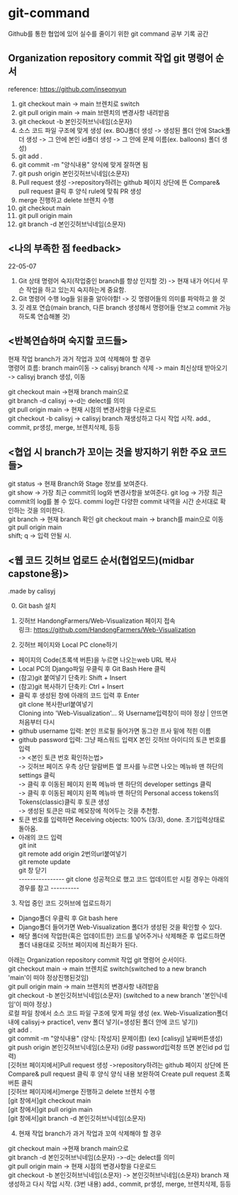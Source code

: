 # git-command
Github를 통한 협업에 있어 실수를 줄이기 위한 git command 공부 기록 공간

## Organization repository commit 작업 git 명령어 순서 
reference: https://github.com/inseonyun
1. git checkout main -> main 브렌치로 switch
2. git pull origin main  -> main 브렌치의 변경사항 내려받음 
3. git checkout -b 본인깃허브닉네임(소문자)
4. 소스 코드 파일 구조에 맞게 생성 (ex. BOJ폴더 생성 -> 생성된 폴더 안에 Stack폴더 생성 -> 그 안에 본인 id폴더 생성
-> 그 안에 문제 이름(ex. balloons) 폴더 생성)
5. git add .
6. git commit -m "양식내용" 양식에 맞게 잘하면 됨
7. git push origin 본인깃허브닉네임(소문자)
8. Pull request 생성
->repository하려는 github 페이지 상단에 뜬 Compare& pull request 클릭 후 양식 rule에 맞춰 PR 생성
9. merge 진행하고 delete 브렌치 수행
10. git checkout main
11. git pull origin main
12. git branch -d 본인깃허브닉네임(소문자)

## <나의 부족한 점 feedback>
22-05-07 
1. Git 상태 명령어 숙지(작업중인 branch를 항상 인지할 것)
-> 현재 내가 어디서 무슨 작업을 하고 있는지 숙지하는게 중요함.
2.  Git 명령어 수행 log들 읽을줄 알아야함!
-> 깃 명령어들의 의미를 파악하고 쓸 것
3. 깃 레포 연습(main branch, 다른 branch 생성해서 명령어들 안보고 commit 가능하도록 연습해볼 것)

## <반복연습하며 숙지할 코드들>
현재 작업 branch가 과거 작업과 꼬여 삭제해야 할 경우  
명령어 흐름: branch main이동 -> calisyj branch 삭제 -> main 최신상태 받아오기 -> calisyj branch 생성, 이동  

git checkout main ->현재 branch main으로  
git branch -d calisyj  ->-d는 delect를 의미  
git pull origin main -> 현재 시점의 변경사항을 다운로드  
git checkout -b calisyj -> calisyj branch 재생성하고 다시 작업 시작. add., commit, pr생성, merge, 브렌치삭제, 등등  

## <협업 시 branch가 꼬이는 것을 방지하기 위한 주요 코드들>
git status -> 현재 Branch와 Stage 정보를 보여준다.  
git show -> 가장 최근 commit의 log와 변경사항을 보여준다.
git log  -> 가장 최근 commit의 log를 볼 수 있다. commi log란 다양한 commit 내역을 시간 순서대로 확인하는 것을 의미한다.   
git branch  -> 현재 branch 확인
git checkout main  ->  branch를 main으로 이동  
git pull origin main  
shift; q  -> 입력 안될 시.


## <웹 코드 깃허브 업로드 순서(협업모드)(midbar capstone용)>  
.made by calisyj  

0. Git bash 설치  

1. 깃허브 HandongFarmers/Web-Visualization 페이지 접속  
링크: https://github.com/HandongFarmers/Web-Visualization  

2. 깃허브 페이지와 Local PC clone하기  
- 페이지의 Code(초록색 버튼)을 누르면 나오는web URL 복사  
- Local PC의 Django파일 우클릭 후 Git Bash Here 클릭  
- (참고)git 붙여넣기 단축키: Shift + Insert  
- (참고)git 복사하기 단축키: Ctrl + Insert  
- 클릭 후 생성된 창에 아래의 코드 입력 후 Enter  
git clone 복사한url붙여넣기  
Cloning into 'Web-Visualization'... 와 Username입력창이 떠야 정상 | 안뜨면 처음부터 다시  
- github username 입력: 본인 프로필 들어가면 동그란 프사 밑에 적힌 이름  
- github password 입력: 그냥 패스워드 입력X 본인 깃허브 아이디의 토큰 번호를 입력   
-> <본인 토큰 번호 확인하는법>  
-> 깃허브 페이즈 우측 상단 알람버튼 옆 프사를 누르면 나오는 메뉴바 맨 하단의 settings 클릭  
-> 클릭 후 이동된 페이지 왼쪽 메뉴바 맨 하단의 developer settings 클릭  
-> 클릭 후 이동된 페이지 왼쪽 메뉴바 맨 하단의 Personal access tokens의 Tokens(classic)클릭 후 토큰 생성  
-> 생성된 토큰은 따로 메모장에 적어두는 것을 추천함.  
- 토큰 번호를 입력하면 Receiving objects: 100% (3/3), done. 초기입력상태로 돌아옴.  
- 아래의 코드 입력  
git init   
git remote add origin 2번의url붙여넣기  
git remote update  
git 창 닫기  
---------------- git clone 성공적으로 했고 코드 업데이트만 시킬 경우는 아래의 경우를 참고 ----------  
3. 작업 중인 코드 깃허브에 업로드하기  
- Django폴더 우클릭 후 Git bash here  
- Django폴더 들어가면 Web-Visualization 폴더가 생성된 것을 확인할 수 있다.  
- 해당 폴더에 작업한(혹은 업데이트한) 코드를 넣어주거나 삭제해준 후 업로드하면 폴더 내용대로 깃허브 페이지에 최신화가 된다.  
  
아래는 Organization repository commit 작업 git 명령어 순서이다.  
git checkout main -> main 브렌치로 switch(switched to a new branch 'main'이 떠야 정상진행된것임)  
git pull origin main -> main 브렌치의 변경사항 내려받음  
git checkout -b 본인깃허브닉네임(소문자) (switched to a new branch '본인닉네임'이 떠야 정상.)  
로컬 파일 창에서 소스 코드 파일 구조에 맞게 파일 생성 (ex. Web-Visualization폴더 내에 calisyj-> practice1, venv 폴더 넣기(=생성된 폴더 안에 코드 넣기))  
git add .  
git commit -m "양식내용" (양식: [작성자] 문제이름) (ex) [calisyj] 날짜버튼생성)  
git push origin 본인깃허브닉네임(소문자) (id랑 password입력창 뜨면 본인id pd 입력)  
[깃허브 페이지에서]Pull request 생성 ->repository하려는 github 페이지 상단에 뜬 Compare& pull request 클릭 후 양식 양식 내용 보완하여 Create pull request 초록버튼 클릭  
[깃허브 페이지에서]merge 진행하고 delete 브렌치 수행  
[git 창에서]git checkout main  
[git 창에서]git pull origin main  
[git 창에서]git branch -d 본인깃허브닉네임(소문자)  

4. 현재 작업 branch가 과거 작업과 꼬여 삭제해야 할 경우  


git checkout main ->현재 branch main으로  
git branch -d 본인깃허브닉네임(소문자)  ->-d는 delect를 의미  
git pull origin main -> 현재 시점의 변경사항을 다운로드  
git checkout -b 본인깃허브닉네임(소문자) -> 본인깃허브닉네임(소문자) branch 재생성하고 다시 작업 시작. (3번 내용) add., commit, pr생성, merge, 브렌치삭제, 등등    
